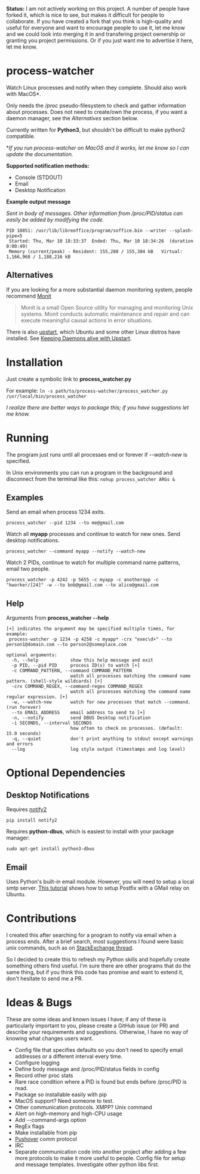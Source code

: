 **Status:** I am not actively working on this project. A number of people have forked it, which is nice to see, but makes it difficult for people to collaborate. If you have created a fork that you think is high-quality and useful for everyone and want to encourage people to use it, let me know and we could look into merging it in and transfering project ownership or granting you project permissions. Or if you just want me to advertise it here, let me know.

# process-watcher
Watch Linux processes and notify when they complete. Should also work with MacOS*.

Only needs the */proc* pseudo-filesystem to check and gather information about processes. Does not need to create/own the process, if you want a daemon manager, see the *Alternatives* section below.

Currently written for **Python3**, but shouldn't be difficult to make python2 compatible.

\**If you run process-watcher on MacOS and it works, let me know so I can update the documentation.* 

**Supported notification methods:**

* Console (STDOUT)
* Email
* Desktop Notification

**Example output message**

*Sent in body of messages. Other information from /proc/PID/status can easily be added by modifying the code.*
```
PID 18851: /usr/lib/libreoffice/program/soffice.bin --writer --splash-pipe=5
 Started: Thu, Mar 10 18:33:37  Ended: Thu, Mar 10 18:34:26  (duration 0:00:49)
 Memory (current/peak) - Resident: 155,280 / 155,304 kB   Virtual: 1,166,968 / 1,188,216 kB
```
## Alternatives

If you are looking for a more substantial daemon monitoring system, people recommend [Monit](https://mmonit.com/monit)

> Monit is a small Open Source utility for managing and monitoring Unix systems. Monit conducts automatic maintenance and repair and can execute meaningful causal actions in error situations.

There is also [upstart](http://upstart.ubuntu.com), which Ubuntu and some other Linux distros have installed. See [Keeping Daemons alive with Upstart](http://www.alexreisner.com/code/upstart).

# Installation

Just create a symbolic link to **process_watcher.py**

For example: `ln -s path/to/process-watcher/process_watcher.py /usr/local/bin/process_watcher`

*I realize there are better ways to package this; if you have suggestions let me know.*

# Running

The program just runs until all processes end or forever if *--watch-new* is specified.

In Unix environments you can run a program in the background and disconnect from the terminal like this:
`nohup process_watcher ARGs &` 

## Examples
Send an email when process 1234 exits.

`process_watcher --pid 1234 --to me@gmail.com`

Watch all **myapp** processes and continue to watch for new ones. Send desktop notifications.

`process_watcher --command myapp --notify --watch-new`

Watch 2 PIDs, continue to watch for multiple command name patterns, email two people.

`process_watcher -p 4242 -p 5655 -c myapp -c anotherapp -c "kworker/[24]" -w --to bob@gmail.com --to alice@gmail.com`

## Help

Arguments from **process_watcher --help**

```
[+] indicates the argument may be specified multiple times, for example:
 process-watcher -p 1234 -p 4258 -c myapp* -crx "exec\d+" --to person1@domain.com --to person2@someplace.com

optional arguments:
  -h, --help            show this help message and exit
  -p PID, --pid PID     process ID(s) to watch [+]
  -c COMMAND_PATTERN, --command COMMAND_PATTERN
                        watch all processes matching the command name pattern. (shell-style wildcards) [+]
  -crx COMMAND_REGEX, --command-regex COMMAND_REGEX
                        watch all processes matching the command name regular expression. [+]
  -w, --watch-new       watch for new processes that match --command. (run forever)
  --to EMAIL_ADDRESS    email address to send to [+]
  -n, --notify          send DBUS Desktop notification
  -i SECONDS, --interval SECONDS
                        how often to check on processes. (default: 15.0 seconds)
  -q, --quiet           don't print anything to stdout except warnings and errors
  --log                 log style output (timestamps and log level)
```

# Optional Dependencies

## Desktop Notifications

Requires [notify2](https://notify2.readthedocs.org/en/latest)

`pip install notify2`

Requires **python-dbus**, which is easiest to install with your package manager:

`sudo apt-get install python3-dbus`

## Email

Uses Python's built-in email module. However, you will need to setup a local smtp server. 
[This tutorial](https://easyengine.io/tutorials/linux/ubuntu-postfix-gmail-smtp) shows how to setup Postfix with a GMail relay on Ubuntu. 

# Contributions

I created this after searching for a program to notify via email when a process ends. After a brief search, most suggestions I found were basic unix commands, such as on [StackExchange thread](http://unix.stackexchange.com/questions/55395/is-there-a-program-that-can-send-me-a-notification-e-mail-when-a-process-finishe).

So I decided to create this to refresh my Python skills and hopefully create something others find useful. I'm sure there are other programs that do the same thing, but if you think this code has promise and want to extend it, don't hesitate to send me a PR.

# Ideas & Bugs

These are some ideas and known issues I have; if any of these is particularly important to you, please create a GitHub issue (or PR) and describe your requirements and suggestions. Otherwise, I have no way of knowing what changes users want.

- Config file that specifies defaults so you don't need to specify email addresses or a different interval every time.
- Configure logging
- Define body message and /proc/PID/status fields in config
- Record other proc stats
- Rare race condition where a PID is found but ends before /proc/PID is read.
- Package so installable easily with pip
- MacOS support? Need someone to test.
- Other communication protocols. XMPP? Unix command
- Alert on high-memory and high-CPU usage
- Add --command-args option
- RegEx flags
- Make installable from pip
- [Pushover](https://pushover.net/) comm protocol
- IRC
- Separate communication code into another project after adding a few more protocols to make it more useful to people. Config file for setup and message templates. Investigate other python libs first. 
